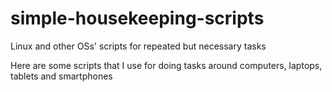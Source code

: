# simple-housekeeping-scripts
Linux and other OSs' scripts for repeated but necessary tasks

Here are some scripts that I use for doing tasks around computers, laptops, tablets and smartphones

